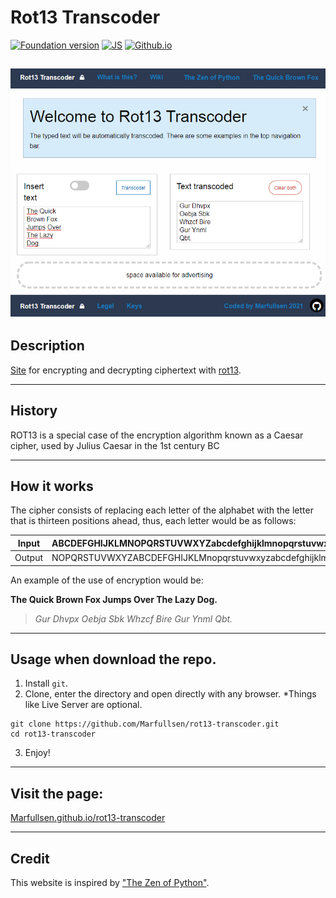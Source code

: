 # Rot13 Transcoder
[![Foundation version](https://img.shields.io/badge/Foundation-6.6.3-blue.svg)](https://get.foundation/)
[![JS](https://img.shields.io/badge/Vanilla-JavaScript-yellow.svg)](https://www.javascript.com/)
[![Github.io](https://img.shields.io/badge/GitHub%20Pages-Rot13%20transcoder-white.svg)](https://Marfullsen.github.io/rot13-transcoder/)

[![Screenshot](./screenshot_rot13_index.png)](https://Marfullsen.github.io/rot13-transcoder/)
---

## Description

[Site](https://Marfullsen.github.io/rot13-transcoder/) for encrypting and decrypting ciphertext with [rot13](https://en.wikipedia.org/wiki/ROT13).

---

## History

ROT13 is a special case of the encryption algorithm known as a Caesar cipher, used by Julius Caesar in the 1st century BC

---

## How it works

The cipher consists of replacing each letter of the alphabet with the letter that is thirteen positions ahead, thus, each letter would be as follows:

| Input | ABCDEFGHIJKLMNOPQRSTUVWXYZabcdefghijklmnopqrstuvwxyz |
| --- | --- |
| Output | NOPQRSTUVWXYZABCDEFGHIJKLMnopqrstuvwxyzabcdefghijklm |

An example of the use of encryption would be:

__The Quick Brown Fox Jumps Over The Lazy Dog.__

>_Gur Dhvpx Oebja Sbk Whzcf Bire Gur Ynml Qbt._

---

## Usage when download the repo.
1. Install `git`.
2. Clone, enter the directory and open directly with any browser.
*Things like Live Server are optional.
``` 
git clone https://github.com/Marfullsen/rot13-transcoder.git
cd rot13-transcoder
```
3. Enjoy!

---

## Visit the page:
[Marfullsen.github.io/rot13-transcoder](https://Marfullsen.github.io/rot13-transcoder/)

---

## Credit
This website is inspired by ["The Zen of Python"](https://www.python.org/dev/peps/pep-0020/).
